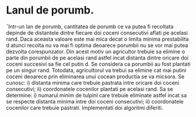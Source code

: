 # Lanul de porumb.

ˆIntr-un lan de porumb, cantitatea de porumb ce va
putea fi recoltata depinde de distantele dintre fiecare doi coceni consecutivi
aflati pe acelasi rand. Daca aceasta valoare este mai mica decat o limita
minima prestabilita d atunci recolta nu va mai fi optima deoarece porumbii
nu se vor mai putea dezvolta corespunzator. Din acest motiv un agricultor
trebuie sa elimine o parte din porumbii de pe acelasi rand astfel incat
distanta dintre oricare doi coceni succesivi sa fie cel putin d. Se considera
ca porumbii au fost plantati pe un singur rand. Totodata, agricultorul
va trebui sa elimine cat mai putini coceni deoarece prin eliminarea unui
cocean productia se va micsora. Se cunosc: i) distanta minima care trebuie
pastrata intre oricare doi coceni consecutivi; ii) coordonatele cocenilor
plantati pe acelasi rand. Sa se determine: i) numarul minim de tulpini
care trebuie eliminate astfel incat sa se respecte distanta minima intre
doi coceni consecutivi; ii) coordonatele cocenilor care trebuie pastrati.
Implementati doi algoritmi diferiti.


